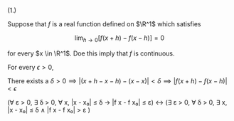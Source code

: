 (1.)

Suppose that $f$ is a real function defined on $\R^1$ which satisfies

$$\lim_{h \to 0} [f(x + h) - f (x-h)] = 0$$

for every $x \in \R^1$. Doe this imply that $f$ is continuous.

For every $\epsilon > 0$,

There exists a $\delta > 0 \implies |(x + h - x - h) - (x - x)| < \delta \implies |f(x + h) - f(x - h)| < \epsilon$






(∀ ε > 0, ∃ δ > 0, ∀ x, |x - x₀| ≤ δ →  |f x - f x₀| ≤ ε) ↔
(∃ ε > 0, ∀ δ > 0, ∃ x, |x - x₀| ≤ δ ∧ |f x - f x₀| > ε )